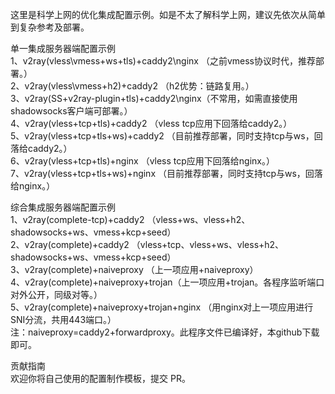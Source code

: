这里是科学上网的优化集成配置示例。如是不太了解科学上网，建议先依次从简单到复杂参考及部署。

单一集成服务器端配置示例  
1、v2ray(vless\vmess+ws+tls)+caddy2\nginx （之前vmess协议时代，推荐部署。）  
2、v2ray(vless\vmess+h2)+caddy2 （h2优势：链路复用。）  
3、v2ray(SS+v2ray-plugin+tls)+caddy2\nginx（不常用，如需直接使用shadowsocks客户端可部署。）  
4、v2ray(vless+tcp+tls)+caddy2 （vless tcp应用下回落给caddy2。）  
5、v2ray(vless+tcp+tls+ws)+caddy2 （目前推荐部署，同时支持tcp与ws，回落给caddy2。）  
6、v2ray(vless+tcp+tls)+nginx （vless tcp应用下回落给nginx。）  
7、v2ray(vless+tcp+tls+ws)+nginx （目前推荐部署，同时支持tcp与ws，回落给nginx。）  

综合集成服务器端配置示例  
1、v2ray(complete-tcp)+caddy2 （vless+ws、vless+h2、shadowsocks+ws、vmess+kcp+seed）  
2、v2ray(complete)+caddy2 （vless+tcp、vless+ws、vless+h2、shadowsocks+ws、vmess+kcp+seed）  
3、v2ray(complete)+naiveproxy （上一项应用+naiveproxy）  
4、v2ray(complete)+naiveproxy+trojan（上一项应用+trojan。各程序监听端口对外公开，同级对等。）  
5、v2ray(complete)+naiveproxy+trojan+nginx （用nginx对上一项应用进行SNI分流，共用443端口。）  
注：naiveproxy=caddy2+forwardproxy。此程序文件已编译好，本github下载即可。

贡献指南  
欢迎你将自己使用的配置制作模板，提交 PR。
